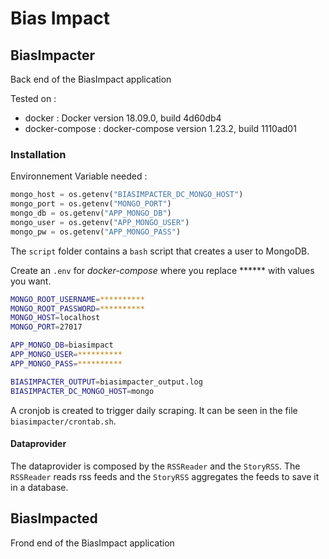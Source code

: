# Bias Impact 

## BiasImpacter

Back end of the BiasImpact application

Tested on : 
* docker : Docker version 18.09.0, build 4d60db4
* docker-compose : docker-compose version 1.23.2, build 1110ad01
### Installation

Environnement Variable needed :
````python
mongo_host = os.getenv("BIASIMPACTER_DC_MONGO_HOST")
mongo_port = os.getenv("MONGO_PORT")
mongo_db = os.getenv("APP_MONGO_DB")
mongo_user = os.getenv("APP_MONGO_USER")
mongo_pw = os.getenv("APP_MONGO_PASS")
````

The `script` folder contains a `bash` script that creates a user to MongoDB.

Create an `.env` for _docker-compose_ where you replace ****** with values you want.
```bash
MONGO_ROOT_USERNAME=**********
MONGO_ROOT_PASSWORD=**********
MONGO_HOST=localhost
MONGO_PORT=27017

APP_MONGO_DB=biasimpact
APP_MONGO_USER=**********
APP_MONGO_PASS=**********

BIASIMPACTER_OUTPUT=biasimpacter_output.log
BIASIMPACTER_DC_MONGO_HOST=mongo
```

A cronjob is created to trigger daily scraping. It can be seen in the file `biasimpacter/crontab.sh`.

#### Dataprovider

The dataprovider is composed by the `RSSReader` and the `StoryRSS`.
The `RSSReader` reads rss feeds and the `StoryRSS` aggregates the feeds to save it in a database.

## BiasImpacted 

Frond end of the BiasImpact application

